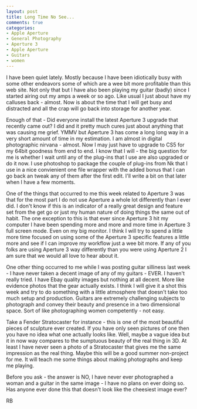 ```yaml
---
layout: post
title: Long Time No See...
comments: true
categories:
- Apple Aperture
- General Photography
- Aperture 3
- Apple Aperture
- Guitars
- women
---
```

I have been quiet lately. Mostly because I have been idiotically busy with some other endeavors some of which are a wee bit more profitable than this web site. Not only that but I have also been playing my guitar (badly) since I started airing out my amps a week or so ago. Like usual I just about have my calluses back - almost. Now is about the time that I will get busy and distracted and all the crap will go back into storage for another year.

Enough of that - Did everyone install the latest Aperture 3 upgrade that recently came out? I did and it pretty much cures just about anything that was causing me grief. YMMV but Aperture 3 has come a long long way in a very short amount of time in my estimation. I am almost in digital photographic nirvana - almost. Now I may just have to upgrade to CS5 for my 64bit goodness from end to end. I know that I will - the big question for me is whether I wait until any of the plug-ins that I use are also upgraded or do it now. I use photoshop to package the couple of plug-ins from Nk that I use in a nice convienient one file wrapper with the added bonus that I can go back an tweak any of them after the first edit. I'll write a bit on that later when I have a few moments.

One of the things that occurred to me this week related to Aperture 3 was that for the most part I do not use Aperture a whole lot differently than I ever did. I don't know if this is an indicator of a really great design and feature set from the get go or just my human nature of doing things the same out of habit. The one exception to this is that ever since Aperture 3 hit my computer I have been spending more and more and more time in Aperture 3 full screen mode. Even on my big monitor. I think I will try to spend a little more time focused on using some of the Aperture 3 specific features a little more and see if I can improve my workflow just a wee bit more. If any of you folks are using Aperture 3 way differently than you were using Aperture 2 I am sure that we would all love to hear about it.

One other thing occurred to me while I was posting guitar silliness last week - I have never taken a decent image of any of my guitars - EVER. I haven't really tried. I have Ebay quality images but nothing at all decent. More like evidence photos that the gear actually exists. I think I will give it a shot this week and try to do something with a little atmosphere that doesn't take too much setup and production. Guitars are extremely challenging subjects to photograph and convey their beauty and presence in a two dimensional space. Sort of like photographing women competently - not easy.

Take a Fender Stratocaster for instance - this is one of the most beautiful pieces of sculpture ever created. If you have only seen pictures of one then you have no idea what one actually looks like. Well, maybe a vague idea but it in now way compares to the sumptuous beauty of the real thing in 3D. At least I have never seen a photo of a Stratocaster that gives me the same impression as the real thing. Maybe this will be a good summer non-project for me. It will teach me some things about making photographs and keep me playing.

Before you ask - the answer is NO, I have never ever photographed a woman and a guitar in the same image - I have no plans on ever doing so. Has anyone ever done this that doesn't look like the cheesiest image ever?

RB
